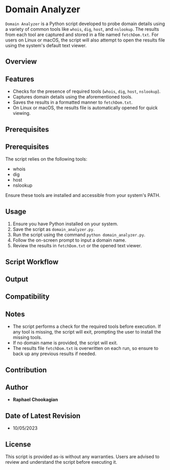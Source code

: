 # Domain Analyzer

`Domain Analyzer` is a Python script developed to probe domain details using a variety of common tools like `whois`, `dig`, `host`, and `nslookup`. The results from each tool are captured and stored in a file named `fetchDom.txt`. For users on Linux or macOS, the script will also attempt to open the results file using the system's default text viewer.
<!--
## **Overview**
# Features
## **Prerequisites**
# Usage
# Script Workflow
# Output
# Compatibility & Error Handling
# Notes
# Contribution
# Author
# Date of Latest Revision
# License
-->

## **Overview**

## Features

- Checks for the presence of required tools (`whois`, `dig`, `host`, `nslookup`).
- Captures domain details using the aforementioned tools.
- Saves the results in a formatted manner to `fetchDom.txt`.
- On Linux or macOS, the results file is automatically opened for quick viewing.

## **Prerequisites**
## Prerequisites

The script relies on the following tools:

- whois
- dig
- host
- nslookup

Ensure these tools are installed and accessible from your system's PATH.

## Usage

1. Ensure you have Python installed on your system.
2. Save the script as `domain_analyzer.py`.
3. Run the script using the command `python domain_analyzer.py`.
4. Follow the on-screen prompt to input a domain name.
5. Review the results in `fetchDom.txt` or the opened text viewer.

## **Script Workflow**

## **Output**

## **Compatibility**

## Notes

- The script performs a check for the required tools before execution. If any tool is missing, the script will exit, prompting the user to install the missing tools.
- If no domain name is provided, the script will exit.
- The results file `fetchDom.txt` is overwritten on each run, so ensure to back up any previous results if needed.

## **Contribution**

## Author

- **Raphael Chookagian**

## Date of Latest Revision

- 10/05/2023

## License

This script is provided as-is without any warranties. Users are advised to review and understand the script before executing it.
